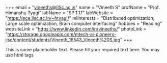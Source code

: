 +++
email = "vineeths@IISc.ac.in"
name = "Vineeth S"
profName = "Prof. Himanshu Tyagi"
labName = "SP 1.17"
labWebsite = "https://ece.iisc.ac.in/~htyagi/"
mlInterests = "Distributed optimization, Large scale optimization, Brain computer interfacing"
hobbies = "Reading"
websiteLink = "https://www.linkedin.com/in/vineeths/"
photoLink = "https://storage.googleapis.com/mtech-ai-pioneers-iisc/content/students/Vineeth_16543_Vineeth%20S.jpg"
+++

This is some placeholder text. Please fill your required text here. You may use html tags